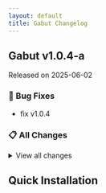 ```yaml
---
layout: default
title: Gabut Changelog
---
```


## Gabut v1.0.4-a

Released on 2025-06-02

### 🐛 Bug Fixes

- fix v1.0.4

### 📋 All Changes

<details>
<summary>View all changes</summary>

- fix v1.0.4 (952038e)
</details>

## Quick Installation


